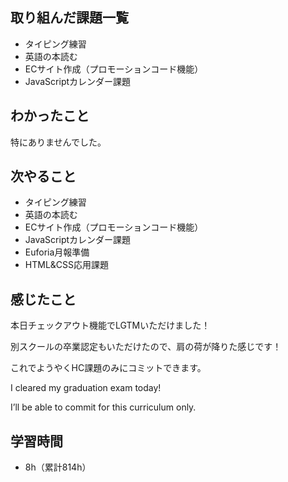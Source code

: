 ## 取り組んだ課題一覧
- タイピング練習
- 英語の本読む
- ECサイト作成（プロモーションコード機能）
- JavaScriptカレンダー課題
## わかったこと
特にありませんでした。
## 次やること
- タイピング練習
- 英語の本読む
- ECサイト作成（プロモーションコード機能）
- JavaScriptカレンダー課題
- Euforia月報準備
- HTML&CSS応用課題
## 感じたこと
本日チェックアウト機能でLGTMいただけました！

別スクールの卒業認定もいただけたので、肩の荷が降りた感じです！

これでようやくHC課題のみにコミットできます。

I cleared my graduation exam today!

I’ll be able to commit for this curriculum only.

## 学習時間
- 8h（累計814h）
